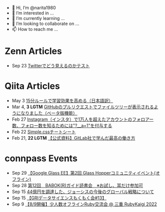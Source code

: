 - 👋 Hi, I’m @narita1980
- 👀 I’m interested in ...
- 🌱 I’m currently learning ...
- 💞️ I’m looking to collaborate on ...
- 📫 How to reach me ...

# Zenn Articles

<!-- profile updater begin: zenn -->
- Sep 23 [Twitterでどう見えるのかテスト](https://zenn.dev/narita1980/articles/cbb21f8d7f785752d6ac)
<!-- profile updater end: zenn -->

# Qiita Articles

<!-- profile updater begin: qiita -->
- May 3 [15分ルールで学習効果を高める（日本語訳）](https://qiita.com/narita1980/items/d0ad5246344fc6e4380f)
- Mar 4, **3 LGTM** [GitHubのプルリクエストでファイルツリーが表示されるようになりました（ベータ版機能）](https://qiita.com/narita1980/items/bee2c5232342a51e0415)
- Feb 27 [Instagram（インスタ）で1万人を超えたアカウントのフォロアー数、フォロー数を知るためには"?__a=1"を付与する](https://qiita.com/narita1980/items/630b7014fa893461b991)
- Feb 22 [Simple.cssチートシート](https://qiita.com/narita1980/items/fd2ccf0e91944aab9fd5)
- Feb 21, **22 LGTM** [【公式資料】GitLab社で学んだ最高の働き方](https://qiita.com/narita1980/items/d7d142c2bb6312cb9ad6)
<!-- profile updater end: qiita -->

# connpass Events

<!-- profile updater begin: connpass -->
- Sep 29 [【Google Glass EE】第2回 Glass Hopperコミュニティイベント(オフライン)](https://glasshopper.connpass.com/event/259761/)
- Sep 28 [第12回　BABOK(R)ガイド読書会　※お試し、耳だけ参加可](https://iiba-japan.connpass.com/event/259798/)
- Sep 15 [44億円を調達した、ジョーシスの今後のグローバル戦略について](https://raksul.connpass.com/event/258954/)
- Sep 15 [【GRIデータサイエンスもくもく会#13】](https://gri.connpass.com/event/259287/)
- Sep 9 [【8/9開催】少人数オフラインRuby交流会 @ 三重 RubyKaigi 2022](https://agileware.connpass.com/event/259763/)
<!-- profile updater end: connpass -->

<!---
narita1980/narita1980 is a ✨ special ✨ repository because its `README.md` (this file) appears on your GitHub profile.
You can click the Preview link to take a look at your changes.
--->
